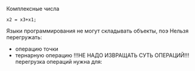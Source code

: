 Комплексные числа
```
x2 = x3+x1;
```
Языки программирования не могут складывать объекты, поэ
Нельзя перегружать:
- операцию точки
- тернарную операцию
!!!НЕ НАДО ИЗВРАЩАТЬ СУТЬ ОПЕРАЦИЙ!!!
перегрузка операций нужна для:
